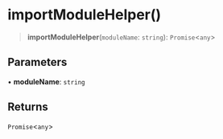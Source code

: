 # importModuleHelper()

> **importModuleHelper**(`moduleName`: `string`): `Promise`\<`any`\>

## Parameters

• **moduleName**: `string`

## Returns

`Promise`\<`any`\>
